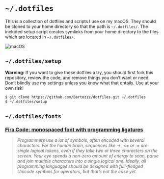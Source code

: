 # `~/.dotfiles`

This is a collection of dotfiles and scripts I use on my macOS. They should be cloned to your home directory so that the path is `~/.dotfiles/`.  The included setup script creates symlinks from your home directory to the files which are located in `~/.dotfiles/`.

![macOS](https://i.imgur.com/3OeGD9u.png)

## `~/.dotfiles/setup`

**Warning:** If you want to give these dotfiles a try, you should first fork this repository, review the code, and remove things you don’t want or need. Don’t blindly use my settings unless you know what that entails. Use at your own risk!

```sh
$ git clone https://github.com/Bartozzz/dotfiles.git ~/.dotfiles
$ ~/.dotfiles/setup
```

## `~/.dotfiles/fonts`

### [Fira Code: monospaced font with programming ligatures](https://github.com/tonsky/FiraCode)
>*Programmers use a lot of symbols, often encoded with several characters. For the human brain, sequences like ->, <= or := are single logical tokens, even if they take two or three characters on the screen. Your eye spends a non-zero amount of energy to scan, parse and join multiple characters into a single logical one. Ideally, all programming languages should be designed with full-fledged Unicode symbols for operators, but that’s not the case yet.*
